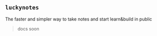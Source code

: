 ## `luckynotes`

The faster and simpler way to take notes and start learn&build in public

> docs soon
